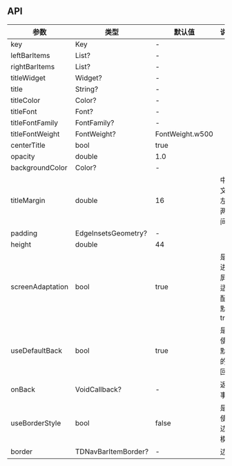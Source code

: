 ## API

| 参数 | 类型 | 默认值 | 说明 |
| --- | --- | --- | --- |
| key | Key | - |  |
| leftBarItems | List<TDNavBarItem>? | - |  |
| rightBarItems | List<TDNavBarItem>? | - |  |
| titleWidget | Widget? | - |  |
| title | String? | - |  |
| titleColor | Color? | - |  |
| titleFont | Font? | - |  |
| titleFontFamily | FontFamily? | - |  |
| titleFontWeight | FontWeight? | FontWeight.w500 |  |
| centerTitle | bool | true |  |
| opacity | double | 1.0 |  |
| backgroundColor | Color? | - |  |
| titleMargin | double | 16 | 中间文案左右两边间距 |
| padding | EdgeInsetsGeometry? | - |  |
| height | double | 44 |  |
| screenAdaptation | bool | true | 是否进行屏幕适配，默认true |
| useDefaultBack | bool | true | 是否使用默认的返回 |
| onBack | VoidCallback? | - | 返回事件 |
| useBorderStyle | bool | false | 是否使用边框模式 |
| border | TDNavBarItemBorder? | - | 边框 |
